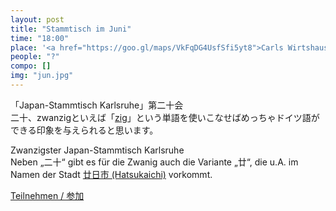 ```yaml
---
layout: post
title: "Stammtisch im Juni"
time: "18:00"
place: '<a href="https://goo.gl/maps/VkFqDG4UsfSfi5yt8">Carls Wirtshaus</a>'
people: "?"
compo: []
img: "jun.jpg"
---
```



「Japan-Stammtisch Karlsruhe」第二十会  
二十、zwanzigといえば「[zig](https://www.duden.de/rechtschreibung/zig)」という単語を使いこなせばめっちゃドイツ語ができる印象を与えられると思います。

Zwanzigster Japan-Stammtisch Karlsruhe  
Neben „二十“ gibt es für die Zwanig auch die Variante „廿“, die u.A. im Namen der Stadt [廿日市 (Hatsukaichi)](https://ja.wikipedia.org/wiki/%E5%BB%BF%E6%97%A5%E5%B8%82%E5%B8%82) vorkommt.

[Teilnehmen / 参加](https://nuudel.digitalcourage.de/EkmAUnyvZrFfGAOK)
